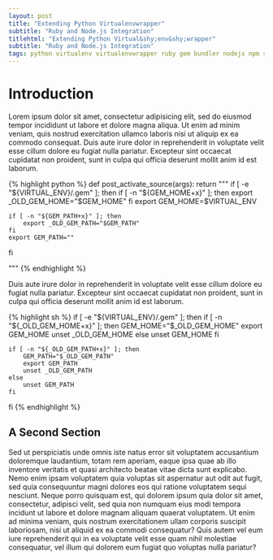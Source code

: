 ```yaml
---
layout: post
title: "Extending Python Virtualenvwrapper"
subtitle: "Ruby and Node.js Integration"
titlehtml: "Extending Python Virtual&shy;env&shy;wrapper"
subtitle: "Ruby and Node.js Integration"
tags: python virtualenv virtualenvwrapper ruby gem bundler nodejs npm shell sh sysadmin development
---
```


Introduction
============

Lorem ipsum dolor sit amet, consectetur adipisicing elit, sed do eiusmod tempor
incididunt ut labore et dolore magna aliqua. Ut enim ad minim veniam, quis
nostrud exercitation ullamco laboris nisi ut aliquip ex ea commodo consequat.
Duis aute irure dolor in reprehenderit in voluptate velit esse cillum dolore eu
fugiat nulla pariatur. Excepteur sint occaecat cupidatat non proident, sunt in
culpa qui officia deserunt mollit anim id est laborum.

{% highlight python %}
def post_activate_source(args):
    return """
if [ -e "${VIRTUAL_ENV}/.gem" ]; then
    if [ -n "${GEM_HOME+x}" ]; then
        export _OLD_GEM_HOME="$GEM_HOME"
    fi
    export GEM_HOME=$VIRTUAL_ENV

    if [ -n "${GEM_PATH+x}" ]; then
        export _OLD_GEM_PATH="$GEM_PATH"
    fi
    export GEM_PATH=""
fi

"""
{% endhighlight %}

Duis aute irure dolor in reprehenderit in voluptate velit esse cillum dolore eu
fugiat nulla pariatur. Excepteur sint occaecat cupidatat non proident, sunt in
culpa qui officia deserunt mollit anim id est laborum.

{% highlight sh %}
if [ -e "${VIRTUAL_ENV}/.gem" ]; then
    if [ -n "${_OLD_GEM_HOME+x}" ]; then
        GEM_HOME="$_OLD_GEM_HOME"
        export GEM_HOME
        unset _OLD_GEM_HOME
    else
        unset GEM_HOME
    fi

    if [ -n "${_OLD_GEM_PATH+x}" ]; then
        GEM_PATH="$_OLD_GEM_PATH"
        export GEM_PATH
        unset _OLD_GEM_PATH
    else
        unset GEM_PATH
    fi
fi
{% endhighlight %}

A Second Section
----------------

Sed ut perspiciatis unde omnis iste natus error sit voluptatem accusantium
doloremque laudantium, totam rem aperiam, eaque ipsa quae ab illo inventore
veritatis et quasi architecto beatae vitae dicta sunt explicabo. Nemo enim
ipsam voluptatem quia voluptas sit aspernatur aut odit aut fugit, sed quia
consequuntur magni dolores eos qui ratione voluptatem sequi nesciunt. Neque
porro quisquam est, qui dolorem ipsum quia dolor sit amet, consectetur,
adipisci velit, sed quia non numquam eius modi tempora incidunt ut labore et
dolore magnam aliquam quaerat voluptatem. Ut enim ad minima veniam, quis
nostrum exercitationem ullam corporis suscipit laboriosam, nisi ut aliquid ex
ea commodi consequatur? Quis autem vel eum iure reprehenderit qui in ea
voluptate velit esse quam nihil molestiae consequatur, vel illum qui dolorem
eum fugiat quo voluptas nulla pariatur?
